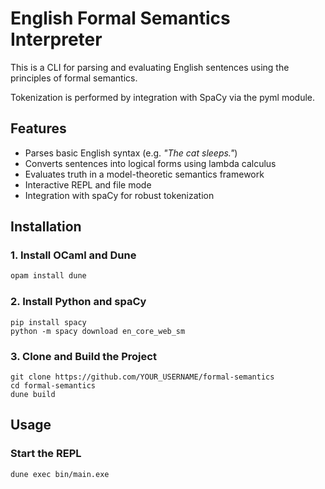 
# English Formal Semantics Interpreter

This is a CLI for parsing and evaluating English sentences using the principles of formal semantics.

Tokenization is performed by integration with SpaCy via the pyml module.

## Features

- Parses basic English syntax (e.g. *"The cat sleeps."*)
- Converts sentences into logical forms using lambda calculus
- Evaluates truth in a model-theoretic semantics framework
- Interactive REPL and file mode
- Integration with spaCy for robust tokenization

## Installation

### 1. Install OCaml and Dune
```bash
opam install dune
```

### 2. Install Python and spaCy

```
pip install spacy
python -m spacy download en_core_web_sm
```

### 3. Clone and Build the Project
```
git clone https://github.com/YOUR_USERNAME/formal-semantics
cd formal-semantics
dune build
```

## Usage 

### Start the REPL
```
dune exec bin/main.exe
```
